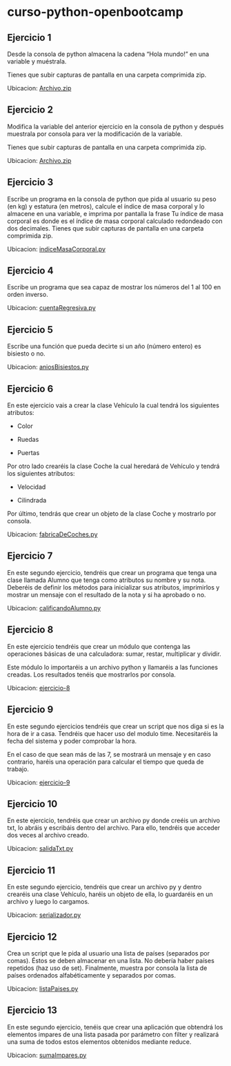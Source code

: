 # curso-python-openbootcamp

## Ejercicio 1

Desde la consola de python almacena la cadena “Hola mundo!” en una variable y muéstrala.

Tienes que subir capturas de pantalla en una carpeta comprimida zip.

Ubicacion: [Archivo.zip](https://github.com/rodriguezlucas1984/curso-python-openbootcamp/blob/main/ejercicio-1/Archivo.zip)

## Ejercicio 2

Modifica la variable del anterior ejercicio en la consola de python y después muestrala por consola para ver la modificación de la variable.

Tienes que subir capturas de pantalla en una carpeta comprimida zip.

Ubicacion: [Archivo.zip](https://github.com/rodriguezlucas1984/curso-python-openbootcamp/blob/main/ejercicio-2/Archivo.zip)

## Ejercicio 3

Escribe un programa en la consola de python que pida al usuario su peso (en kg) y estatura (en metros), calcule el índice de masa corporal y lo almacene en una variable, e imprima por pantalla la frase Tu índice de masa corporal es donde es el índice de masa corporal calculado redondeado con dos decimales. Tienes que subir capturas de pantalla en una carpeta comprimida zip.

Ubicacion: [indiceMasaCorporal.py](https://github.com/rodriguezlucas1984/curso-python-openbootcamp/blob/main/ejercicio-3/indiceMasaCorporal.py)

## Ejercicio 4

Escribe un programa que sea capaz de mostrar los números del 1 al 100 en orden inverso.

Ubicacion: [cuentaRegresiva.py](https://github.com/rodriguezlucas1984/curso-python-openbootcamp/blob/main/ejercicio-4/cuentaRegresiva.py)

## Ejercicio 5

Escribe una función que pueda decirte si un año (número entero) es bisiesto o no.

Ubicacion: [aniosBisiestos.py](https://github.com/rodriguezlucas1984/curso-python-openbootcamp/blob/main/ejercicio-5/aniosBisiestos.py)

## Ejercicio 6

En este ejercicio vais a crear la clase Vehículo la cual tendrá los siguientes atributos:

- Color

- Ruedas

- Puertas

Por otro lado crearéis la clase Coche la cual heredará de Vehículo y tendrá los siguientes atributos:

- Velocidad

- Cilindrada

Por último, tendrás que crear un objeto de la clase Coche y mostrarlo por consola.

Ubicacion: [fabricaDeCoches.py](https://github.com/rodriguezlucas1984/curso-python-openbootcamp/blob/main/ejercicio-6/fabricaDeCoches.py)

## Ejercicio 7

En este segundo ejercicio, tendréis que crear un programa que tenga una clase llamada Alumno que tenga como atributos su nombre y su nota. Deberéis de definir los métodos para inicializar sus atributos, imprimirlos y mostrar un mensaje con el resultado de la nota y si ha aprobado o no.

Ubicacion: [calificandoAlumno.py](https://github.com/rodriguezlucas1984/curso-python-openbootcamp/blob/main/ejercicio-7/calificandoAlumno.py)

## Ejercicio 8

En este ejercicio tendréis que crear un módulo que contenga las operaciones básicas de una calculadora: sumar, restar, multiplicar y dividir.

Este módulo lo importaréis a un archivo python y llamaréis a las funciones creadas. Los resultados tenéis que mostrarlos por consola.

Ubicacion: [ejercicio-8](https://github.com/rodriguezlucas1984/curso-python-openbootcamp/blob/main/ejercicio-8)

## Ejercicio 9

En este segundo ejercicios tendréis que crear un script que nos diga si es la hora de ir a casa. Tendréis que hacer uso del modulo time. Necesitaréis la fecha del sistema y poder comprobar la hora.

En el caso de que sean más de las 7, se mostrará un mensaje y en caso contrario, haréis una operación para calcular el tiempo que queda de trabajo.

Ubicacion: [ejercicio-9](https://github.com/rodriguezlucas1984/curso-python-openbootcamp/blob/main/ejercicio-9)

## Ejercicio 10

En este ejercicio, tendréis que crear un archivo py donde creéis un archivo txt, lo abráis y escribáis dentro del archivo. Para ello, tendréis que acceder dos veces al archivo creado.

Ubicacion: [salidaTxt.py](https://github.com/rodriguezlucas1984/curso-python-openbootcamp/blob/main/ejercicio-10/salidaTxt.py)

## Ejercicio 11

En este segundo ejercicio, tendréis que crear un archivo py y dentro crearéis una clase Vehículo, haréis un objeto de ella, lo guardaréis en un archivo y luego lo cargamos.

Ubicacion: [serializador.py](https://github.com/rodriguezlucas1984/curso-python-openbootcamp/blob/main/ejercicio-11/serializador.py)

## Ejercicio 12

Crea un script que le pida al usuario una lista de países (separados por comas). Éstos se deben almacenar en una lista. No debería haber países repetidos (haz uso de set). Finalmente, muestra por consola la lista de países ordenados alfabéticamente y separados por comas.

Ubicacion: [listaPaises.py](https://github.com/rodriguezlucas1984/curso-python-openbootcamp/blob/main/ejercicio-12/listaPaises.py)

## Ejercicio 13

En este segundo ejercicio, tenéis que crear una aplicación que obtendrá los elementos impares de una lista pasada por parámetro con filter y realizará una suma de todos estos elementos obtenidos mediante reduce.

Ubicacion: [sumaImpares.py](https://github.com/rodriguezlucas1984/curso-python-openbootcamp/blob/main/ejercicio-13/sumaImpares.py)
